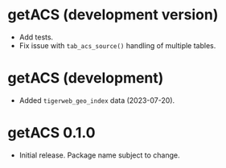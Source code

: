 # getACS (development version)

* Add tests.
* Fix issue with `tab_acs_source()` handling of multiple tables.

# getACS (development)

* Added `tigerweb_geo_index` data (2023-07-20).

# getACS 0.1.0

* Initial release. Package name subject to change.
